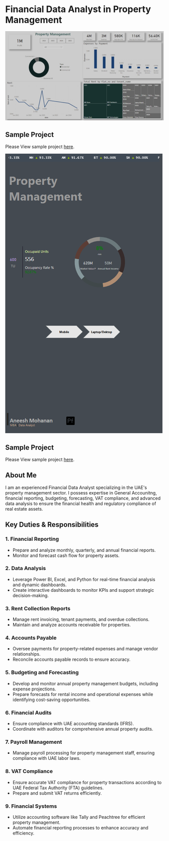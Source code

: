 # Financial Data Analyst in Property Management

![Project Screenshot](https://github.com/aneesh662/Real-Estate/blob/main/building.JPG)
## Sample Project
Please View sample project [here](https://app.powerbi.com/view?r=eyJrIjoiODU1NzYxZjAtNDFiYy00OWQ5LWE0ZDYtYzM0NDRiZWYzM2JlIiwidCI6ImRmODY3OWNkLWE4MGUtNDVkOC05OWFjLWM4M2VkN2ZmOTVhMCJ9&pageName=45a74edcde39565721d6).

![Project Screenshot](https://github.com/aneesh662/Real-Estate/blob/83e1f23008eac94eeccd8e9486e973dcdd214870/RM.png)

## Sample Project
Please View sample project [here](https://app.powerbi.com/view?r=eyJrIjoiYjE2NmZkZmUtYWI5Ni00Y2QzLWEyNDgtY2IyYzg2YmJkNzJlIiwidCI6ImRmODY3OWNkLWE4MGUtNDVkOC05OWFjLWM4M2VkN2ZmOTVhMCJ9&pageName=5a9adaf15edbc1ec1677).
## About Me
I am an experienced Financial Data Analyst specializing in the UAE's property management sector. I possess expertise in General Accounitng, financial reporting, budgeting, forecasting, VAT compliance, and advanced data analysis to ensure the financial health and regulatory compliance of real estate assets.

## Key Duties & Responsibilities

### 1. Financial Reporting
- Prepare and analyze monthly, quarterly, and annual financial reports.
- Monitor and forecast cash flow for property assets.

### 2. Data Analysis
- Leverage Power BI, Excel, and Python for real-time financial analysis and dynamic dashboards.
- Create interactive dashboards to monitor KPIs and support strategic decision-making.

### 3. Rent Collection Reports
- Manage rent invoicing, tenant payments, and overdue collections.
- Maintain and analyze accounts receivable for  properties.

### 4. Accounts Payable
- Oversee payments for property-related expenses and manage vendor relationships.
- Reconcile accounts payable records to ensure accuracy.

### 5. Budgeting and Forecasting
- Develop and monitor annual property management budgets, including expense projections.
- Prepare forecasts for rental income and operational expenses while identifying cost-saving opportunities.

### 6. Financial Audits
- Ensure compliance with UAE accounting standards (IFRS).
- Coordinate with auditors for comprehensive annual property audits.

### 7. Payroll Management
- Manage payroll processing for property management staff, ensuring compliance with UAE labor laws.

### 8. VAT Compliance
- Ensure accurate VAT compliance for property transactions according to UAE Federal Tax Authority (FTA) guidelines.
- Prepare and submit VAT returns efficiently.

### 9. Financial Systems
- Utilize accounting software like Tally and Peachtree for efficient property management.
- Automate financial reporting processes to enhance accuracy and efficiency.


